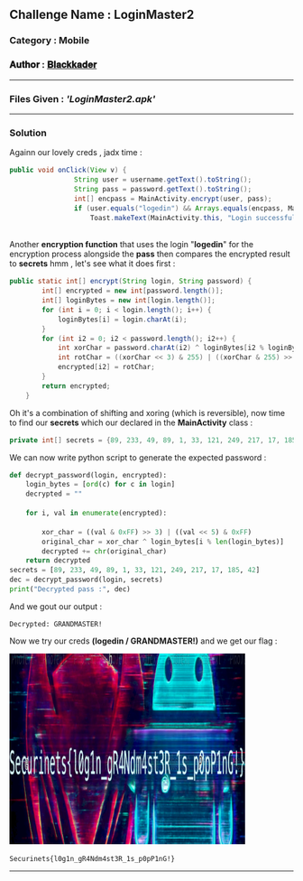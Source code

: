 ## **Challenge Name :** LoginMaster2
### **Category :** Mobile

### **𝐀𝐮𝐭𝐡𝐨𝐫 : [𝐁𝐥𝐚𝐜𝐤𝐤𝐚𝐝𝐞𝐫](https://github.com/Blackkader/)**
---

### **Files Given :** _'LoginMaster2.apk'_

---

### Solution

Againn our lovely creds , jadx time : 

```java
public void onClick(View v) {
                String user = username.getText().toString();
                String pass = password.getText().toString();
                int[] encpass = MainActivity.encrypt(user, pass);
                if (user.equals("logedin") && Arrays.equals(encpass, MainActivity.this.secrets)) {
                    Toast.makeText(MainActivity.this, "Login successful!", 0).show();
                    
```
Another **encryption function** that uses the login "**logedin**" for the encryption process alongside the **pass** then compares the encrypted result to **secrets** hmm  , let's see what it does first :
```java
public static int[] encrypt(String login, String password) {
        int[] encrypted = new int[password.length()];
        int[] loginBytes = new int[login.length()];
        for (int i = 0; i < login.length(); i++) {
            loginBytes[i] = login.charAt(i);
        }
        for (int i2 = 0; i2 < password.length(); i2++) {
            int xorChar = password.charAt(i2) ^ loginBytes[i2 % loginBytes.length];
            int rotChar = ((xorChar << 3) & 255) | ((xorChar & 255) >> 5);
            encrypted[i2] = rotChar;
        }
        return encrypted;
    }
```
Oh it's a combination of shifting and xoring (which is reversible), now time to find our **secrets** which our declared in the **MainActivity** class :
```java
private int[] secrets = {89, 233, 49, 89, 1, 33, 121, 249, 217, 17, 185, 42};
```
We can now write python script to generate the expected password : 

```python
def decrypt_password(login, encrypted):
    login_bytes = [ord(c) for c in login]
    decrypted = ""

    for i, val in enumerate(encrypted):
        
        xor_char = ((val & 0xFF) >> 3) | ((val << 5) & 0xFF)
        original_char = xor_char ^ login_bytes[i % len(login_bytes)]
        decrypted += chr(original_char)
    return decrypted
secrets = [89, 233, 49, 89, 1, 33, 121, 249, 217, 17, 185, 42]
dec = decrypt_password(login, secrets)
print("Decrypted pass :", dec)

```
And we gout our output :
```
Decrypted: GRANDMASTER!
```
Now we try our creds **(logedin / GRANDMASTER!)** and we get our flag :

![alt text](../../Ressources/10.png)


```
Securinets{l0g1n_gR4Ndm4st3R_1s_p0pP1nG!}
```
---